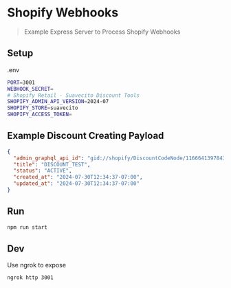 # Shopify Webhooks

> Example Express Server to Process Shopify Webhooks

## Setup

.env

```bash
PORT=3001
WEBHOOK_SECRET=
# Shopify Retail - Suavecito Discount Tools
SHOPIFY_ADMIN_API_VERSION=2024-07
SHOPIFY_STORE=suavecito
SHOPIFY_ACCESS_TOKEN=
```

## Example Discount Creating Payload

```json
{
  "admin_graphql_api_id": "gid://shopify/DiscountCodeNode/1166641397843",
  "title": "DISCOUNT_TEST",
  "status": "ACTIVE",
  "created_at": "2024-07-30T12:34:37-07:00",
  "updated_at": "2024-07-30T12:34:37-07:00"
}
```

## Run

```bash
npm run start
```

## Dev

Use ngrok to expose

```bash
ngrok http 3001
```
